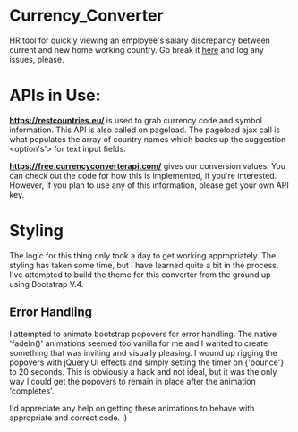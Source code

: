 # Currency_Converter
HR tool for quickly viewing an employee's salary discrepancy between current and new home working country. Go break it <a href='https://reverent-ptolemy-896755.netlify.com/'>here</a> and log any issues, please. 

# APIs in Use:

<strong>https://restcountries.eu/</strong> is used to grab currency code and symbol information. This API is also called on pageload. The pageload ajax call is what populates the array of country names which backs up the suggestion <option's'> for text input fields. 

<strong>https://free.currencyconverterapi.com/</strong> gives our conversion values. You can check out the code for how this is implemented, if you're interested. However, if you plan to use any of this information, please get your own API key. 


# Styling

The logic for this thing only took a day to get working appropriately. The styling has taken some time, but I have learned quite a bit in the process. I've attempted to build the theme for this converter from the ground up using Bootstrap V.4.

## Error Handling

I attempted to animate bootstrap popovers for error handling. The native 'fadeIn()' animations seemed too vanilla for me and I wanted to create something that was inviting and visually pleasing. I wound up rigging the popovers with jQuery UI effects and simply setting the timer on {'bounce'} to 20 seconds. This is obviously a hack and not ideal, but it was the only way I could get the popovers to remain in place after the animation 'completes'. 

I'd appreciate any help on getting these animations to behave with appropriate and correct code. :)